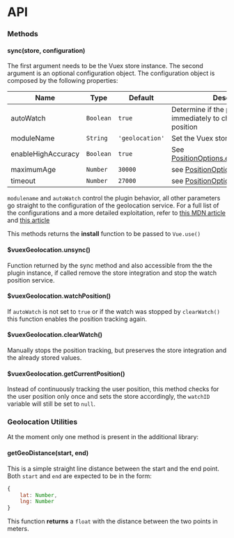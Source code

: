 # API

### Methods

#### sync(store, configuration)

The first argument needs to be the Vuex store instance. The second argument is an optional configuration object.
The configuration object is composed by the following properties:

| Name | Type | Default | Description |
| --- | --- | --- | --- |
| autoWatch | `Boolean`|  `true` | Determine if the plugin starts immediately to check the user position |
| moduleName | `String` | `'geolocation'` | Set the Vuex store module name |
| enableHighAccuracy | `Boolean` | `true` | See [PositionOptions.enableHighAccuracy](https://developer.mozilla.org/en-US/docs/Web/API/PositionOptions/enableHighAccuracy) |
| maximumAge | `Number` | `30000` | see [PositionOptions.maximumAge](https://developer.mozilla.org/en-US/docs/Web/API/PositionOptions/maximumAge) |
| timeout | `Number` | `27000` | see [PositionOptions.timeout](https://developer.mozilla.org/en-US/docs/Web/API/PositionOptions/timeout) |


`modulename` and `autoWatch` control the plugin behavior, all other parameters go straight to the configuration of the geolocation service. For a full list of the configurations and a more detailed exploitation, refer to [this MDN article](https://developer.mozilla.org/en-US/docs/Web/API/Geolocation/watchPosition) and
[this article](https://developer.mozilla.org/en-US/docs/Web/API/PositionOptions)

This methods returns the **install** function to be passed to `Vue.use()`


#### $vuexGeolocation.unsync()
Function returned by the sync method and also accessible from the the plugin instance, if called remove the store integration and stop the watch position service.


#### $vuexGeolocation.watchPosition()
If `autoWatch` is not set to `true` or if the watch was stopped by `clearWatch()` this function enables the position tracking again.


#### $vuexGeolocation.clearWatch()

Manually stops the position tracking, but preserves the store integration and the already stored values.


#### $vuexGeolocation.getCurrentPosition()
Instead of continuously tracking the user position, this method checks for the user position only once and sets the store accordingly, the `watchID` variable will still be set to `null`.


### Geolocation Utilities

At the moment only one method is present in the additional library:

#### getGeoDistance(start, end)

This is a simple straight line distance between the start and the end point.
Both `start` and `end` are expected to be in the form:
```js
{
    lat: Number,
    lng: Number
}
```

This function **returns** a `float` with the distance between the two points in meters.
